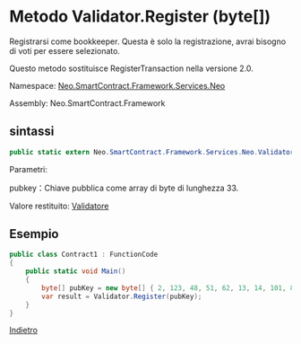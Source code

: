 # Metodo Validator.Register (byte[])

Registrarsi come bookkeeper. Questa è solo la registrazione, avrai bisogno di voti per essere selezionato.

Questo metodo sostituisce RegisterTransaction nella versione 2.0.

Namespace: [Neo.SmartContract.Framework.Services.Neo](../../neo.md)

Assembly: Neo.SmartContract.Framework

## sintassi

```c#
public static extern Neo.SmartContract.Framework.Services.Neo.Validator Register(byte[] pubkey)
```

Parametri:

pubkey：Chiave pubblica come array di byte di lunghezza 33.

Valore restituito: [Validatore](../Validator.md)

## Esempio

```c#
public class Contract1 : FunctionCode
{
    public static void Main()
    {
        byte[] pubKey = new byte[] { 2, 123, 48, 51, 62, 13, 14, 101, 82, 174, 109, 29, 169, 249, 64, 159, 85, 30, 53, 238, 151, 25, 48, 94, 148, 93, 196, 220, 186, 153, 132, 86, 202 };
        var result = Validator.Register(pubKey);
    }
}
```



[Indietro](../Validator.md)
